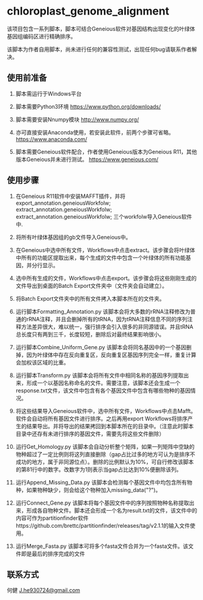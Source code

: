 # chloroplast_genome_alignment
该项目包含一系列脚本，脚本可结合Geneious软件对基因结构出现变化的叶绿体基因组编码区进行精确排序。

该脚本为作者自用脚本，尚未进行任何的兼容性测试，出现任何bug请联系作者解决。


## 使用前准备

1. 脚本需运行于Windows平台

2. 脚本需要Python3环境
https://www.python.org/downloads/

3. 脚本需要安装Nnumpy模块
http://www.numpy.org/

4. 亦可直接安装Anaconda使用，若安装此软件，前两个步骤可省略。
https://www.anaconda.com/

5. 脚本需要Geneious软件配合，作者使用Geneious版本为Geneious R11，其他版本Geneious并未进行测试。
https://www.geneious.com/


## 使用步骤

1. 在Geneious R11软件中安装MAFFT插件，并将export_annotation.geneiousWorkfolw; extract_annotation.geneiousWorkfolw; extract_annotation.geneiousWorkfolw; 三个workfolw导入Geneious软件中.

2. 将所有叶绿体基因组的gb文件导入Geneious中。

3. 在Geneious中选中所有文件，Workflows中点击extract。该步骤会将叶绿体中所有的功能区提取出来，每个生成的文件中包含一个叶绿体的所有功能基因，并分行显示。

4. 选中所有生成的文件，Workflows中点击export。该步骤会将这些刚刚生成的文件导出到桌面的Batch Export文件夹中（文件夹会自动建立）。

5. 将Batch Export文件夹中的所有文件拷入本脚本所在的文件夹。

6. 运行脚本Formatting_Annotation.py 该脚本会将大多数的rRNA注释修改为普通的rRNA注释，并且会删掉所有的tRNA，因为tRNA注释信息不同的序列注释方法差异很大，难以统一，强行排序会引入很多的非同源错误。并且tRNA总长度只有两到三千，长度较短，删除后对最终结果影响很小。

7. 运行脚本Combine_Uniform_Gene.py 该脚本会将同名基因中的一个基因删掉，因为叶绿体中存在反向重复区，反向重复区基因序列完全一样，重复计算会加权该区域的比重。

8. 运行脚本Transform.py 该脚本会将所有文件中相同名称的基因序列提取出来，形成一个以基因名称命名的文件。需要注意，该脚本还会生成一个response.txt文件，该文件中包含有各个基因文件中包含有哪些物种的基因情况。

9. 将这些结果导入Geneious软件中，选中所有文件，Workflows中点击Mafft。软件会自动将所有基因文件进行排序。之后再用export Workflows将排序产生的结果导出。并将导出的结果拷回到本脚本所在的目录中。（注意此时脚本目录中还存有未进行排序的基因文件，需要先将这些文件删除）

10. 运行Get_Homology.py 该脚本会自动分析整个矩阵，如果一列矩阵中空缺的物种超过了一定比例则将这列直接删除（gap占比过多的地方可认为是排序不成功的地方，属于非同源位点）。删除的比例默认为10%，可自行修改该脚本的第81行中的数字。改数字为1则表示当gap占比达到10%便删除该列。

11. 运行Append_Missing_Data.py 该脚本会检测每个基因文件中均包含所有物种，如果物种缺少，则会给这个物种加入missing_data("?")。

12. 运行Connect_Gene.py 该脚本将每个基因文件中的序列按照物种名称提取出来，形成各自物种文件。脚本还会形成一个名为result.txt的文件，该文件中的内容可作为partitionfinder软件https://github.com/brettc/partitionfinder/releases/tag/v2.1.1的输入文件使用。

13. 运行Merge_Fasta.py 该脚本可将多个fasta文件合并为一个fasta文件。该文件即是最后的排序完成的文件


## 联系方式
何健 
J.he930724@gmail.com
